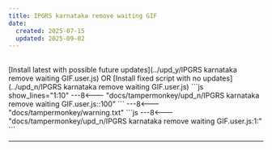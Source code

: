 ```yaml
---
title: IPGRS karnataka remove waiting GIF
date:
  created: 2025-07-15
  updated: 2025-09-02
---
```


<br>
<!-- GENERATED FILE -->
[Install latest with possible future updates](../upd_y/IPGRS karnataka remove waiting GIF.user.js)
OR
[Install fixed script with no updates](../upd_n/IPGRS karnataka remove waiting GIF.user.js)
```js show_lines="1:10"
---8<--- "docs/tampermonkey/upd_n/IPGRS karnataka remove waiting GIF.user.js::100"
```
<!-- more -->
---8<--- "docs/tampermonkey/warning.txt"
```js
---8<--- "docs/tampermonkey/upd_n/IPGRS karnataka remove waiting GIF.user.js:1:"
```

------------
